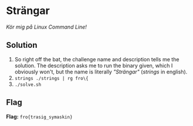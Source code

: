 # Strängar
*Kör mig på Linux Command Line!*

## Solution
1. So right off the bat, the challenge name and description tells me the solution. The description asks me to run the binary given, which I obviously won't, but the name is literally *"Strängar"* (*strings* in english).
2. `strings ./strings | rg fro\{`
3. `./solve.sh`


## Flag
**Flag:** `fro{trasig_symaskin}`
